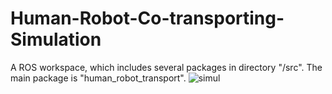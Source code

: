 # Human-Robot-Co-transporting-Simulation
A ROS workspace, which includes several packages in directory "/src". The main package is "human_robot_transport".
![simul](https://user-images.githubusercontent.com/60951105/183253128-64c5506f-b60f-4fcd-ae5c-c6b7798e26d7.png)
